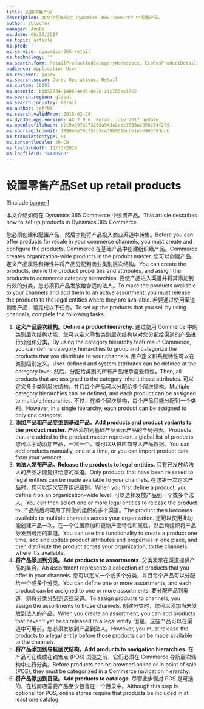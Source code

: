 ```yaml
---
title: 设置零售产品
description: 本文介绍如何在 Dynamics 365 Commerce 中设置产品。
author: jblucher
manager: AnnBe
ms.date: 06/20/2017
ms.topic: article
ms.prod: ''
ms.service: dynamics-365-retail
ms.technology: ''
ms.search.form: RetailProductAndCategoryWorkspace, EcoResProductDetails
audience: Application User
ms.reviewer: josaw
ms.search.scope: Core, Operations, Retail
ms.custom: 16181
ms.assetid: b1b57734-1406-4ed6-8e28-21c705ee17e2
ms.search.region: global
ms.search.industry: Retail
ms.author: jeffbl
ms.search.validFrom: 2016-02-28
ms.dyn365.ops.version: AX 7.0.0, Retail July 2017 update
ms.openlocfilehash: b2c5a8976973203a943a2cec7658a2998c54f279
ms.sourcegitcommit: 199848e78df5cb7c439b001bdbe1ece963593cdb
ms.translationtype: HT
ms.contentlocale: zh-CN
ms.lasthandoff: 10/13/2020
ms.locfileid: "4410563"
---
```

# <a name="set-up-retail-products"></a><span data-ttu-id="15ab0-103">设置零售产品</span><span class="sxs-lookup"><span data-stu-id="15ab0-103">Set up retail products</span></span>

[!include [banner](includes/banner.md)]

<span data-ttu-id="15ab0-104">本文介绍如何在 Dynamics 365 Commerce 中设置产品。</span><span class="sxs-lookup"><span data-stu-id="15ab0-104">This article describes how to set up products in Dynamics 365 Commerce.</span></span>

<span data-ttu-id="15ab0-105">您必须创建和配置产品，然后才能将产品投入商业渠道中转售。</span><span class="sxs-lookup"><span data-stu-id="15ab0-105">Before you can offer products for resale in your commerce channels, you must create and configure the products.</span></span> <span data-ttu-id="15ab0-106">Commerce 在基础产品中创建组织级产品。</span><span class="sxs-lookup"><span data-stu-id="15ab0-106">Commerce creates organization-wide products in the product master.</span></span> <span data-ttu-id="15ab0-107">您可以创建产品，定义产品属性和特性并将产品分配到商业类别层次结构。</span><span class="sxs-lookup"><span data-stu-id="15ab0-107">You can create the products, define the product properties and attributes, and assign the products to commerce category hierarchies.</span></span> <span data-ttu-id="15ab0-108">要使产品进入渠道并将其添加到有效的分类，您必须将产品发放给合适的法人。</span><span class="sxs-lookup"><span data-stu-id="15ab0-108">To make the products available to your channels and add them to an active assortment, you must release the products to the legal entities where they are available.</span></span> <span data-ttu-id="15ab0-109">若要通过使用渠道销售产品，请完成以下任务。</span><span class="sxs-lookup"><span data-stu-id="15ab0-109">To set up the products that you sell by using channels, complete the following tasks.</span></span>

1. <span data-ttu-id="15ab0-110">**定义产品层次结构。**</span><span class="sxs-lookup"><span data-stu-id="15ab0-110">**Define a product hierarchy.**</span></span> <span data-ttu-id="15ab0-111">通过使用 Commerce 中的类别层次结构功能，您可以定义零售类别层次结构以对您分配给渠道的产品进行分组和分类。</span><span class="sxs-lookup"><span data-stu-id="15ab0-111">By using the category hierarchy features in Commerce, you can define category hierarchies to group and categorize the products that you distribute to your channels.</span></span> <span data-ttu-id="15ab0-112">用户定义和系统特性可以在类别级别定义。</span><span class="sxs-lookup"><span data-stu-id="15ab0-112">User-defined and system attributes can be defined at the category level.</span></span> <span data-ttu-id="15ab0-113">然后，分配给类别的所有产品继承这些特性。</span><span class="sxs-lookup"><span data-stu-id="15ab0-113">Then, all products that are assigned to the category inherit those attributes.</span></span> <span data-ttu-id="15ab0-114">可以定义多个类别层次结构，并且每个产品可以分配给多个层次结构。</span><span class="sxs-lookup"><span data-stu-id="15ab0-114">Multiple category hierarchies can be defined, and each product can be assigned to multiple hierarchies.</span></span> <span data-ttu-id="15ab0-115">不过，在单个层次结构，每个产品只能分配到一个类别。</span><span class="sxs-lookup"><span data-stu-id="15ab0-115">However, in a single hierarchy, each product can be assigned to only one category.</span></span>
2. <span data-ttu-id="15ab0-116">**添加产品和产品变型到基础产品。**</span><span class="sxs-lookup"><span data-stu-id="15ab0-116">**Add products and product variants to the product master.**</span></span> <span data-ttu-id="15ab0-117">产品添加到基础产品表示产品的全局列表。</span><span class="sxs-lookup"><span data-stu-id="15ab0-117">Products that are added to the product master represent a global list of products.</span></span> <span data-ttu-id="15ab0-118">您可以手动添加产品，一次一个，或可以从供应商导入产品数据。</span><span class="sxs-lookup"><span data-stu-id="15ab0-118">You can add products manually, one at a time, or you can import product data from your vendors.</span></span>
3. <span data-ttu-id="15ab0-119">**向法人发布产品。**</span><span class="sxs-lookup"><span data-stu-id="15ab0-119">**Release the products to legal entities.**</span></span> <span data-ttu-id="15ab0-120">只有已发放给法人的产品才能提供给您的渠道。</span><span class="sxs-lookup"><span data-stu-id="15ab0-120">Only products that have been released to legal entities can be made available to your channels.</span></span> <span data-ttu-id="15ab0-121">在您第一次定义产品时，您可以定义它在组织级别。</span><span class="sxs-lookup"><span data-stu-id="15ab0-121">When you first define a product, you define it on an organization-wide level.</span></span> <span data-ttu-id="15ab0-122">可以选择发放产品到一个或多个法人。</span><span class="sxs-lookup"><span data-stu-id="15ab0-122">You can then select one or more legal entities to release the product to.</span></span> <span data-ttu-id="15ab0-123">产品然后将可用于跨您的组织的多个渠道。</span><span class="sxs-lookup"><span data-stu-id="15ab0-123">The product then becomes available to multiple channels across your organization.</span></span> <span data-ttu-id="15ab0-124">您可以使用此功能创建产品一次，在一个位置添加和更新产品特性和属性，然后跨组织将产品分发到可用的渠道。</span><span class="sxs-lookup"><span data-stu-id="15ab0-124">You can use this functionality to create a product one time, add and update product attributes and properties in one place, and then distribute the product across your organization, to the channels where it's available.</span></span>
4. <span data-ttu-id="15ab0-125">**将产品添加到分类。**</span><span class="sxs-lookup"><span data-stu-id="15ab0-125">**Add products to assortments.**</span></span> <span data-ttu-id="15ab0-126">分类表示在渠道提供产品的集合。</span><span class="sxs-lookup"><span data-stu-id="15ab0-126">An assortment represents a collection of products that you offer in your channels.</span></span> <span data-ttu-id="15ab0-127">您可以定义一个或多个分类，并且每个产品可以分配给一个或多个分类。</span><span class="sxs-lookup"><span data-stu-id="15ab0-127">You can define one or more assortments, and each product can be assigned to one or more assortments.</span></span> <span data-ttu-id="15ab0-128">要分配产品到渠道，则将分类分配到这些渠道。</span><span class="sxs-lookup"><span data-stu-id="15ab0-128">To assign products to channels, you assign the assortments to those channels.</span></span> <span data-ttu-id="15ab0-129">创建分类时，您可以添加尚未发放到法人的产品。</span><span class="sxs-lookup"><span data-stu-id="15ab0-129">When you create an assortment, you can add products that haven't yet been released to a legal entity.</span></span> <span data-ttu-id="15ab0-130">但是，这些产品可以在渠道中可用前，您必须发放到产品到法人。</span><span class="sxs-lookup"><span data-stu-id="15ab0-130">However, you must release the products to a legal entity before those products can be made available to the channels.</span></span>
5. <span data-ttu-id="15ab0-131">**将产品添加到导航层次结构。**</span><span class="sxs-lookup"><span data-stu-id="15ab0-131">**Add products to navigation hierarchies.**</span></span> <span data-ttu-id="15ab0-132">在产品可在线或在销售点 (POS) 浏览之前，它们必须在 Commerce 导航层次结构中进行分类。</span><span class="sxs-lookup"><span data-stu-id="15ab0-132">Before products can be browsed online or in point of sale (POS), they must be categorized in a Commerce navigation hierarchy.</span></span>
6. <span data-ttu-id="15ab0-133">**将产品添加到目录。**</span><span class="sxs-lookup"><span data-stu-id="15ab0-133">**Add products to catalogs.**</span></span> <span data-ttu-id="15ab0-134">尽管此步骤对 POS 是可选的，在线商店需要产品至少包含在一个目录中。</span><span class="sxs-lookup"><span data-stu-id="15ab0-134">Although this step is optional for POS, online stores require that products be included in at least one catalog.</span></span>
